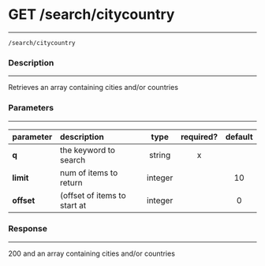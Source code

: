 # GET /search/citycountry    
***
`/search/citycountry`

### Description
***
Retrieves an array containing cities and/or countries

### Parameters
***

|parameter| description| type |required? |default|
|:---------|:--------------|:----------:|:------------:|:------------:|
|**q**|the keyword to search|string|x||
|**limit**|num of items to return|integer||10|
|**offset**|(offset of items to start at|integer||0|

### Response
***

200 and an array containing cities and/or countries